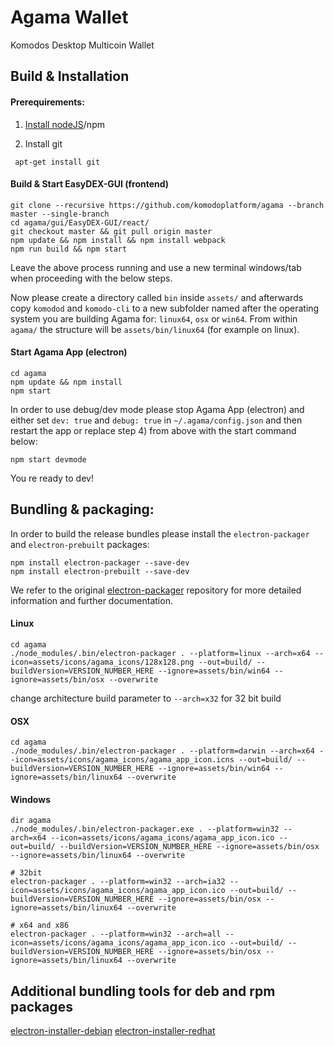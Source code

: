 # Agama Wallet
Komodos Desktop Multicoin Wallet

## Build & Installation

#### Prerequirements:

1) [Install nodeJS](https://nodejs.org/en/download/package-manager/)/npm

2) Install git
```shell
 apt-get install git
```

#### Build & Start EasyDEX-GUI (frontend)

```shell
git clone --recursive https://github.com/komodoplatform/agama --branch master --single-branch
cd agama/gui/EasyDEX-GUI/react/
git checkout master && git pull origin master
npm update && npm install && npm install webpack
npm run build && npm start
```
Leave the above process running and use a new terminal windows/tab when proceeding with the below steps.

Now please create a directory called `bin` inside `assets/` and afterwards copy `komodod` and `komodo-cli` to a new subfolder named after the operating system you are building Agama for: `linux64`, `osx` or `win64`. 
From within `agama/` the structure will be `assets/bin/linux64` (for example on linux).


#### Start Agama App (electron)

```shell
cd agama
npm update && npm install
npm start
```
In order to use debug/dev mode please stop Agama App (electron) and either set `dev: true` and `debug: true` in `~/.agama/config.json` and then restart the app or replace step 4) from above with the start command below:

```shell
npm start devmode
```

You re ready to dev!


## Bundling & packaging:

In order to build the release bundles please install the `electron-packager` and `electron-prebuilt` packages:

```shell
npm install electron-packager --save-dev
npm install electron-prebuilt --save-dev
```
We refer to the original [electron-packager](https://github.com/electron-userland/electron-packager) repository for more detailed information and further documentation.

#### Linux

```shell
cd agama
./node_modules/.bin/electron-packager . --platform=linux --arch=x64 --icon=assets/icons/agama_icons/128x128.png --out=build/ --buildVersion=VERSION_NUMBER_HERE --ignore=assets/bin/win64 --ignore=assets/bin/osx --overwrite
```
change architecture build parameter to ```--arch=x32``` for 32 bit build

#### OSX

```shell
cd agama
./node_modules/.bin/electron-packager . --platform=darwin --arch=x64 --icon=assets/icons/agama_icons/agama_app_icon.icns --out=build/ --buildVersion=VERSION_NUMBER_HERE --ignore=assets/bin/win64 --ignore=assets/bin/linux64 --overwrite
```

#### Windows

```shell
dir agama
./node_modules/.bin/electron-packager.exe . --platform=win32 --arch=x64 --icon=assets/icons/agama_icons/agama_app_icon.ico --out=build/ --buildVersion=VERSION_NUMBER_HERE --ignore=assets/bin/osx --ignore=assets/bin/linux64 --overwrite

# 32bit
electron-packager . --platform=win32 --arch=ia32 --icon=assets/icons/agama_icons/agama_app_icon.ico --out=build/ --buildVersion=VERSION_NUMBER_HERE --ignore=assets/bin/osx --ignore=assets/bin/linux64 --overwrite

# x64 and x86
electron-packager . --platform=win32 --arch=all --icon=assets/icons/agama_icons/agama_app_icon.ico --out=build/ --buildVersion=VERSION_NUMBER_HERE --ignore=assets/bin/osx --ignore=assets/bin/linux64 --overwrite
```

## Additional bundling tools for deb and rpm packages

[electron-installer-debian](https://github.com/electron-userland/electron-installer-debian)
[electron-installer-redhat](https://github.com/electron-userland/electron-installer-redhat)
